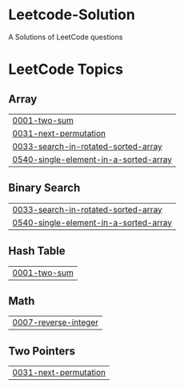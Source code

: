 # Leetcode-Solution
A Solutions of LeetCode questions

<!---LeetCode Topics Start-->
# LeetCode Topics
## Array
|  |
| ------- |
| [0001-two-sum](https://github.com/knerd1/Leetcode-Solution/tree/master/0001-two-sum) |
| [0031-next-permutation](https://github.com/knerd1/Leetcode-Solution/tree/master/0031-next-permutation) |
| [0033-search-in-rotated-sorted-array](https://github.com/knerd1/Leetcode-Solution/tree/master/0033-search-in-rotated-sorted-array) |
| [0540-single-element-in-a-sorted-array](https://github.com/knerd1/Leetcode-Solution/tree/master/0540-single-element-in-a-sorted-array) |
## Binary Search
|  |
| ------- |
| [0033-search-in-rotated-sorted-array](https://github.com/knerd1/Leetcode-Solution/tree/master/0033-search-in-rotated-sorted-array) |
| [0540-single-element-in-a-sorted-array](https://github.com/knerd1/Leetcode-Solution/tree/master/0540-single-element-in-a-sorted-array) |
## Hash Table
|  |
| ------- |
| [0001-two-sum](https://github.com/knerd1/Leetcode-Solution/tree/master/0001-two-sum) |
## Math
|  |
| ------- |
| [0007-reverse-integer](https://github.com/knerd1/Leetcode-Solution/tree/master/0007-reverse-integer) |
## Two Pointers
|  |
| ------- |
| [0031-next-permutation](https://github.com/knerd1/Leetcode-Solution/tree/master/0031-next-permutation) |
<!---LeetCode Topics End-->
